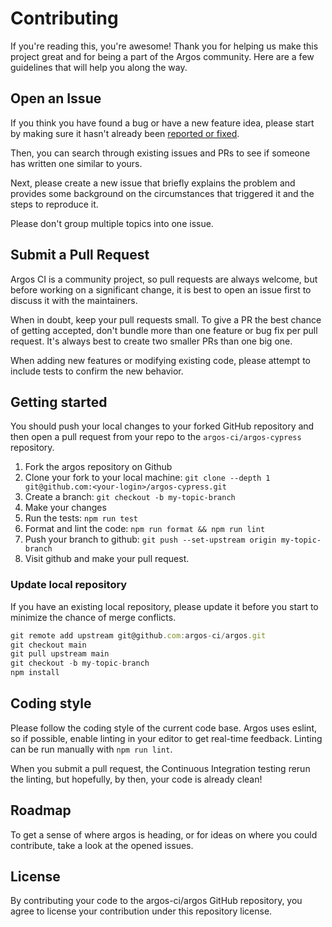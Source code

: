 # Contributing

If you're reading this, you're awesome!
Thank you for helping us make this project great and for being a part of the Argos community. Here are a few guidelines that will help you along the way.

## Open an Issue

If you think you have found a bug or have a new feature idea, please start by making sure it hasn't already been [reported or fixed](https://github.com/argos-ci/argos-cypress/issues?utf8=%E2%9C%93&q=is%3Aopen+is%3Aclosed).

Then, you can search through existing issues and PRs to see if someone has written one similar to yours.

Next, please create a new issue that briefly explains the problem and provides some background on the circumstances that triggered it and the steps to reproduce it.

Please don't group multiple topics into one issue.

## Submit a Pull Request

Argos CI is a community project, so pull requests are always welcome, but before working on a significant change, it is best to open an issue first to discuss it with the maintainers.

When in doubt, keep your pull requests small. To give a PR the best chance of getting accepted, don't bundle more than one feature or bug fix per pull request.
It's always best to create two smaller PRs than one big one.

When adding new features or modifying existing code, please attempt to include tests to confirm the new behavior.

## Getting started

You should push your local changes to your forked GitHub repository and then open a pull request from your repo to the `argos-ci/argos-cypress` repository.

1. Fork the argos repository on Github
2. Clone your fork to your local machine: `git clone --depth 1 git@github.com:<your-login>/argos-cypress.git`
3. Create a branch: `git checkout -b my-topic-branch`
4. Make your changes
5. Run the tests: `npm run test`
6. Format and lint the code: `npm run format && npm run lint`
7. Push your branch to github: `git push --set-upstream origin my-topic-branch`
8. Visit github and make your pull request.

### Update local repository

If you have an existing local repository, please update it before you start to minimize the chance of merge conflicts.

```js
git remote add upstream git@github.com:argos-ci/argos.git
git checkout main
git pull upstream main
git checkout -b my-topic-branch
npm install
```

## Coding style

Please follow the coding style of the current code base. Argos uses eslint, so if possible, enable linting in your editor to get real-time feedback.
Linting can be run manually with `npm run lint`.

When you submit a pull request, the Continuous Integration testing rerun the linting, but hopefully, by then, your code is already clean!

## Roadmap

To get a sense of where argos is heading, or for ideas on where you could contribute, take a look at the opened issues.

## License

By contributing your code to the argos-ci/argos GitHub repository, you agree to license your contribution under this repository license.
